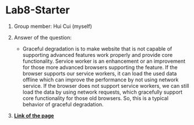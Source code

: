 # Lab8-Starter
1. Group member: Hui Cui (myself)
2. Answer of the question:
   - Graceful degradation is to make website that is not capable of supporting advanced features work properly and provide core functionality. Service worker is an enhancement or an improvement for those more advanced browsers supporting the feature. If the browser supports our service workers, it can load the used data offline which can improve the performance by not using network service. If the browser does not support service workers, we can still load the data by using network requests, which gracefully support core functionality for those old browsers. So, this is a typical behavior of graceful degradation.

3. [**Link of the page**](https://bathui.github.io/Lab8_Starter/)